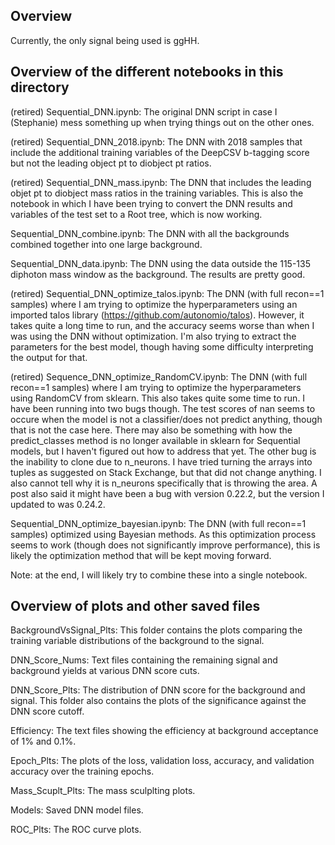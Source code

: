 ## Overview
Currently, the only signal being used is ggHH. 

## Overview of the different notebooks in this directory
(retired) Sequential_DNN.ipynb: The original DNN script in case I (Stephanie) mess something up when trying things out on the other ones. 

(retired) Sequential_DNN_2018.ipynb: The DNN with 2018 samples that include the additional training variables of the DeepCSV b-tagging score but not the leading object pt to diobject pt ratios.

(retired) Sequential_DNN_mass.ipynb: The DNN that includes the leading objet pt to diobject mass ratios in the training variables. This is also the notebook in which I have been trying to convert the DNN results and variables of the test set to a Root tree, which is now working. 

Sequential_DNN_combine.ipynb: The DNN with all the backgrounds combined together into one large background. 

Sequential_DNN_data.ipynb: The DNN using the data outside the 115-135 diphoton mass window as the background. The results are pretty good. 

(retired) Sequential_DNN_optimize_talos.ipynb: The DNN (with full recon==1 samples) where I am trying to optimize the hyperparameters using an imported talos library (https://github.com/autonomio/talos). However, it takes quite a long time to run, and the accuracy seems worse than when I was using the DNN without optimization. I'm also trying to extract the parameters for the best model, though having some difficulty interpreting the output for that.

(retired) Sequence_DNN_optimize_RandomCV.ipynb: The DNN (with full recon==1 samples) where I am trying to optimize the hyperparameters using RandomCV from sklearn. This also takes quite some time to run. I have been running into two bugs though. The test scores of nan seems to occure when the model is not a classifier/does not predict anything, though that is not the case here. There may also be something with how the predict_classes method is no longer available in sklearn for Sequential models, but I haven't figured out how to address that yet. The other bug is the inability to clone due to n_neurons. I have tried turning the arrays into tuples as suggested on Stack Exchange, but that did not change anything. I also cannot tell why it is n_neurons specifically that is throwing the area. A post also said it might have been a bug with version 0.22.2, but the version I updated to was 0.24.2. 

Sequential_DNN_optimize_bayesian.ipynb: The DNN (with full recon==1 samples) optimized using Bayesian methods. As this optimization process seems to work (though does not significantly improve performance), this is likely the optimization method that will be kept moving forward. 

Note: at the end, I will likely try to combine these into a single notebook.

## Overview of plots and other saved files
BackgroundVsSignal_Plts: This folder contains the plots comparing the training variable distributions of the background to the signal. 

DNN_Score_Nums: Text files containing the remaining signal and background yields at various DNN score cuts.

DNN_Score_Plts: The distribution of DNN score for the background and signal. This folder also contains the plots of the significance against the DNN score cutoff.

Efficiency: The text files showing the efficiency at background acceptance of 1% and 0.1%.

Epoch_Plts: The plots of the loss, validation loss, accuracy, and validation accuracy over the training epochs. 

Mass_Scuplt_Plts: The mass sculplting plots.

Models: Saved DNN model files.

ROC_Plts: The ROC curve plots. 
